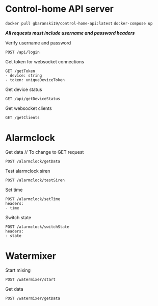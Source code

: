 # Control-home API server
`docker pull gbaranski19/control-home-api:latest`
`docker-compose up`

***All requests must include username and password headers***

Verify username and password
```
POST /api/login
```

Get token for websocket connections
```
GET /getToken
- device: string
- token: uniqueDeviceToken
```


Get device status
```
GET /api/getDeviceStatus
```

Get websocket clients
```
GET /getClients
```

# Alarmclock
Get data // To change to GET request
```
POST /alarmclock/getData

```
Test alarmclock siren
```
POST /alarmclock/testSiren
```
Set time
```
POST /alarmclock/setTime
headers:
- time
```
Switch state
```
POST /alarmclock/switchState
headers:
- state
```
# Watermixer
Start mixing
```
POST /watermixer/start
```
Get data
```
POST /watermixer/getData
```

